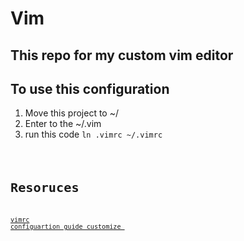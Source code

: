 # Vim
## This repo for my custom vim editor


## To use this configuration
1. Move this project to ~/
2. Enter to the ~/.vim
3. run this code <code>ln .vimrc ~/.vimrc<code>


# Resoruces 
[vimrc configuartion guide customize ](https://www.freecodecamp.org/news/vimrc-configuration-guide-customize-your-vim-editor/)

